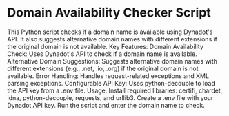 # Domain Availability Checker Script

This Python script checks if a domain name is available using Dynadot's API. It also suggests alternative domain names with different extensions if the original domain is not available.
Key Features:
Domain Availability Check: Uses Dynadot's API to check if a domain name is available.
Alternative Domain Suggestions: Suggests alternative domain names with different extensions (e.g., .net, .io, .org) if the original domain is not available.
Error Handling: Handles request-related exceptions and XML parsing exceptions.
Configurable API Key: Uses python-decouple to load the API key from a .env file.
Usage:
Install required libraries: certifi, chardet, idna, python-decouple, requests, and urllib3.
Create a .env file with your Dynadot API key.
Run the script and enter the domain name to check.
